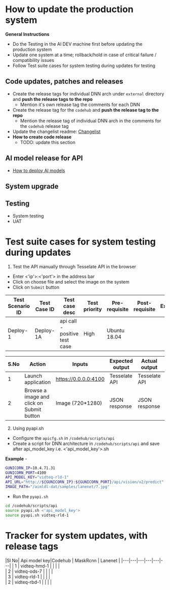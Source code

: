 # How to update the production system

**General Instructions**
* Do the Testing in the AI DEV machine first before updating the production system
* Update one system at a time; rollback/hold in case of critical failure / compatibility issues
* Follow Test suite cases for system testing during updates for testing


## Code updates, patches and releases

* Create the release tags for individual DNN arch under `external` directory and **push the release tags to the repo**
  * Mention it's own release tag the comments for each DNN
* Create the release tag for the `codehub` and **push the release tag to the repo**
  * Mention the release tag of individual DNN arch in the comments for the `codehub` release tag
* Update the changelist readme: [Changelist](changelist.md)
* **How to create code release**
  * TODO: update this section


## AI model release for API

* [How to deploy AI models](how_to_deploy_ai_models.md)


## System upgrade


## Testing

* System testing
* UAT




# Test suite cases for system testing during updates
1. Test the API manually through Tesselate API in the browser
  * Enter <'ip'>:<'port'> in the address bar
  * Click on choose file and select the image on the system
  * Click on `Submit` button

| Test Scenario ID | Test Case ID | Test case desc | Test priority| Pre-requisite | Post-requisite | Test Execution Steps |
|---|---|---|---|---|---|---|
| Deploy-1 | Deploy-1A | api call - positive test case | High | Ubuntu 18.04 | | |


| S.No | Action | Inputs | Expected output | Actual output | Test results | Test Comments |
|---|---|---|---|---|---|---|
| 1 | Launch application | https://0.0.0.0:4100 | Tesselate API | Tesselate API | Pass | Launch successful | 
| 2 | Browse a image and click on Submit button | Image (720*1280) | JSON response | JSON response | Pass | successful response | 

2. Using pyapi.sh
* Configure the `apicfg.sh` in `/codehub/scripts/api`
* Create a script for DNN architecture in `/codehub/scripts/api` and save after api_model_key i.e. <'api_model_key'>.sh

**Example** -
```bash
GUNICORN_IP=10.4.71.31
GUNICORN_PORT=4100
API_MODEL_KEY="vidteq-rld-1"
API_URL="http://${GUNICORN_IP}:${GUNICORN_PORT}/api/vision/v2/predict"
IMAGE_PATH="/aimldl-dat/samples/lanenet/7.jpg"
```
* Run the `pyapi.sh`
```bash
cd /codehub/scripts/api
source pyapi.sh <'api_model_key'>
source pyapi.sh vidteq-rld-1
```

# Tracker for system updates, with release tags

|Sl No| Api model key|Codehub | MaskRcnn | Lanenet |
|---|---|---|---|---|---|
| 1 | vidteq-hmd-1 | | | |  
| 2 | vidteq-ods-7 | | | |  
| 3 | vidteq-rld-1 | | | |  
| 2 | vidteq-rbd-1 | | | |  